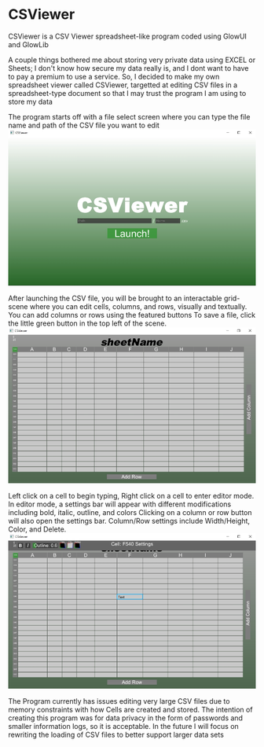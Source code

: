# CSViewer
CSViewer is a CSV Viewer spreadsheet-like program coded using GlowUI and GlowLib

A couple things bothered me about storing very private data using EXCEL or Sheets; I don't know how secure my data really is, and I dont want to have to pay a premium to use a service.
So, I decided to make my own spreadsheet viewer called CSViewer, targetted at editing CSV files in a spreadsheet-type document so that I may trust the program I am using to store my data

The program starts off with a file select screen where you can type the file name and path of the CSV file you want to edit
![Screenshot](img/title.jpg)

After launching the CSV file, you will be brought to an interactable grid-scene where you can edit cells, columns, and rows, visually and textually.
You can add columns or rows using the featured buttons
To save a file, click the little green button in the top left of the scene.
![Screenshot](img/editor.jpg)

Left click on a cell to begin typing, Right click on a cell to enter editor mode. In editor mode, a settings bar will appear with different modifications including bold, italic, outline, and colors
Clicking on a column or row button will also open the settings bar. Column/Row settings include Width/Height, Color, and Delete.
![Screenshot](img/settings.jpg)


The Program currently has issues editing very large CSV files due to memory constraints with how Cells are created and stored. The intention of creating this program was for data privacy in the form of passwords and smaller information logs, so it is acceptable. In the future I will focus on rewriting the loading of CSV files to better support larger data sets
